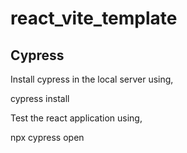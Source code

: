 # react_vite_template

## Cypress

Install cypress in the local server using,

cypress install

Test the react application using,

npx cypress open
